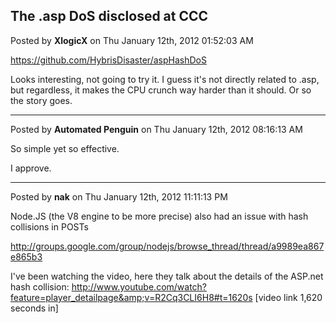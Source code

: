 ## The .asp DoS disclosed at CCC
Posted by **XlogicX** on Thu January 12th, 2012 01:52:03 AM

<!-- m --><a class="postlink" href="https://github.com/HybrisDisaster/aspHashDoS">https://github.com/HybrisDisaster/aspHashDoS</a><!-- m -->

Looks interesting, not going to try it. I guess it's not directly related to .asp, but regardless, it makes the CPU crunch way harder than it should. Or so the story goes.

--------------------------------------------------------------------------------

Posted by **Automated Penguin** on Thu January 12th, 2012 08:16:13 AM

So simple yet so effective.

I approve.

--------------------------------------------------------------------------------

Posted by **nak** on Thu January 12th, 2012 11:11:13 PM

Node.JS (the V8 engine to be more precise) also had an issue with hash collisions in POSTs

<http://groups.google.com/group/nodejs/browse_thread/thread/a9989ea867e865b3>

I've been watching the video, here they talk about the details of the ASP.net hash collision:
<http://www.youtube.com/watch?feature=player_detailpage&amp;v=R2Cq3CLI6H8#t=1620s> [video link 1,620 seconds in]
